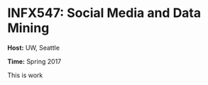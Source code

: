 # INFX547: Social Media and Data Mining

**Host:** UW, Seattle

**Time:** Spring 2017

This is work
